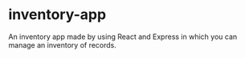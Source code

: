 # inventory-app
An inventory app made by using React and Express in which you can manage an inventory of records.
